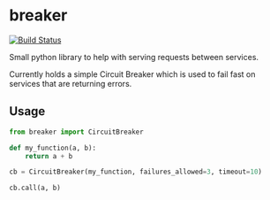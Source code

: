 # breaker

[![Build Status](https://magnum.travis-ci.com/80pctsols/breaker.svg?token=qzJ7x5EP6fzW63bPpZxL&branch=master)](https://magnum.travis-ci.com/80pctsols/breaker)

Small python library to help with serving requests between services.

Currently holds a simple Circuit Breaker which is used to fail fast on services
that are returning errors.

## Usage

```python
from breaker import CircuitBreaker

def my_function(a, b):
    return a + b

cb = CircuitBreaker(my_function, failures_allowed=3, timeout=10)

cb.call(a, b)
```
